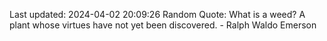 Last updated: 2024-04-02 20:09:26
Random Quote: What is a weed? A plant whose virtues have not yet been discovered. - Ralph Waldo Emerson